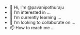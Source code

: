 - 👋 Hi, I’m @pavanipothuraju
- 👀 I’m interested in ...
- 🌱 I’m currently learning ...
- 💞️ I’m looking to collaborate on ...
- 📫 How to reach me ...

<!---
pavanipothuraju/pavanipothuraju is a ✨ special ✨ repository because its `README.md` (this file) appears on your GitHub profile.
You can click the Preview link to take a look at your changes.
--->
